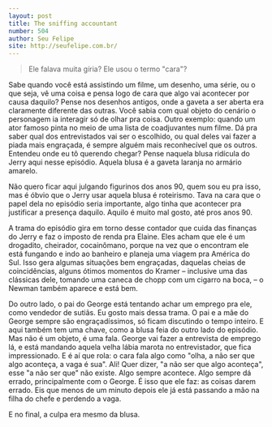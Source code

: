 ```yaml
---
layout: post
title: The sniffing accountant
number: 504
author: Seu Felipe
site: http://seufelipe.com.br/
---
```


> Ele falava muita gíria? Ele usou o termo "cara"?

Sabe quando você está assistindo um filme, um desenho, uma série, ou o que seja, vê uma coisa e pensa logo de cara que algo vai acontecer por causa daquilo? Pense nos desenhos antigos, onde a gaveta a ser aberta era claramente diferente das outras. Você sabia com qual objeto do cenário o personagem ia interagir só de olhar pra coisa. Outro exemplo: quando um ator famoso pinta no meio de uma lista de coadjuvantes num filme. Dá pra saber qual dos entrevistados vai ser o escolhido, ou qual deles vai fazer a piada mais engraçada, é sempre alguém mais reconhecível que os outros. Entendeu onde eu tô querendo chegar? Pense naquela blusa ridícula do Jerry aqui nesse episódio. Aquela blusa é a gaveta laranja no armário amarelo.

Não quero ficar aqui julgando figurinos dos anos 90, quem sou eu pra isso, mas é óbvio que o Jerry usar aquela blusa é roteirismo. Tava na cara que o papel dela no episódio seria importante, algo tinha que acontecer pra justificar a presença daquilo. Aquilo é muito mal gosto, até pros anos 90.

A trama do episódio gira em torno desse contador que cuida das finanças do Jerry e faz o imposto de renda pra Elaine. Eles acham que ele é um drogadito, cheirador, cocainômano, porque na vez que o encontram ele está fungando e indo ao banheiro e planeja uma viagem pra América do Sul. Isso gera algumas situações bem engraçadas, daquelas cheias de coincidências, alguns ótimos momentos do Kramer – inclusive uma das clássicas dele, tomando uma caneca de chopp com um cigarro na boca, – o Newman também aparece e está bem.

Do outro lado, o pai do George está tentando achar um emprego pra ele, como vendedor de sutiãs. Eu gosto mais dessa trama. O pai e a mãe do George sempre são engraçadíssimos, só ficam discutindo o tempo inteiro. E aqui também tem uma chave, como a blusa feia do outro lado do episódio. Mas não é um objeto, é uma fala. George vai fazer a entrevista de emprego lá, e está mandando aquela velha lábia marota no entrevistador, que fica impressionado. E é aí que rola: o cara fala algo como "olha, a não ser que algo aconteça, a vaga é sua". Ali! Quer dizer, "a não ser que algo aconteça", esse "a não ser que" não existe. Algo sempre acontece. Algo sempre dá errado, principalmente com o George. É isso que ele faz: as coisas darem errado. Eis que menos de um minuto depois ele já está passando a mão na filha do chefe e perdendo a vaga.

E no final, a culpa era mesmo da blusa.